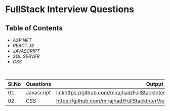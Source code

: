 # FullStack Interview Questions



## Table of Contents

* *ASP.NET*
* *REACT JS*
* *JAVASCRIPT*
* *SQL SERVER*
* *CSS*

<br/>

|Sl.No| Questions                                                                         | Output |
|-----|-----------------------------------------------------------------------------------|--------------------------------------------------------------------|
| 01.|Javascript| [link](https://github.com/mirajhad/FullStackInterViewQuestions/blob/main/JavaScript)https://github.com/mirajhad/FullStackInterViewQuestions/blob/main/JavaScript |
| 02.| CSS      | https://github.com/mirajhad/FullStackInterViewQuestions/blob/main/CSS      |
